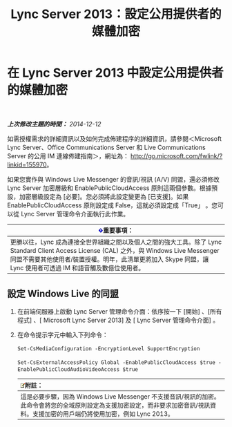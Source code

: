 ﻿---
title: Lync Server 2013：設定公用提供者的媒體加密
TOCTitle: 設定公用提供者的媒體加密
ms:assetid: a95814cf-c5a9-4652-8ffc-c469a2653153
ms:mtpsurl: https://technet.microsoft.com/zh-tw/library/JJ205149(v=OCS.15)
ms:contentKeyID: 49291940
ms.date: 08/10/2015
mtps_version: v=OCS.15
ms.translationtype: HT
---

# 在 Lync Server 2013 中設定公用提供者的媒體加密

 

_**上次修改主題的時間：** 2014-12-12_

如需授權需求的詳細資訊以及如何完成佈建程序的詳細資訊，請參閱＜Microsoft Lync Server、Office Communications Server 和 Live Communications Server 的公用 IM 連線佈建指南＞，網址為： <http://go.microsoft.com/fwlink/?linkid=155970>。

如果您實作與 Windows Live Messenger 的音訊/視訊 (A/V) 同盟，還必須修改 Lync Server 加密層級和 EnablePublicCloudAccess 原則這兩個參數。根據預設，加密層級設定為 \[必要\]。您必須將此設定變更為 \[已支援\]。如果 EnablePublicCloudAccess 原則設定成 False，這就必須設定成「True」 。您可以從 Lync Server 管理命令介面執行此作業。

<table>
<thead>
<tr class="header">
<th><img src="images/Gg412908.important(OCS.15).gif" title="important" alt="important" />重要事項：</th>
</tr>
</thead>
<tbody>
<tr class="odd">
<td>更勝以往，Lync 成為連接全世界組織之間以及個人之間的強大工具。除了 Lync Standard Client Access License (CAL) 之外，與 Windows Live Messenger 同盟不需要其他使用者/裝置授權。明年，此清單更將加入 Skype 同盟，讓 Lync 使用者可透過 IM 和語音觸及數億位使用者。</td>
</tr>
</tbody>
</table>


## 設定 Windows Live 的同盟

1.  在前端伺服器上啟動 Lync Server 管理命令介面：依序按一下 \[開始\] 、\[所有程式\] 、\[ Microsoft Lync Server 2013\] 及 \[ Lync Server 管理命令介面\] 。

2.  在命令提示字元中輸入下列命令：
    
        Set-CsMediaConfiguration -EncryptionLevel SupportEncryption
    
        Set-CsExternalAccessPolicy Global -EnablePublicCloudAccess $true -EnablePublicCloudAudioVideoAccess $true
    
    <table>
    <thead>
    <tr class="header">
    <th><img src="images/Gg398811.note(OCS.15).gif" title="note" alt="note" />附註：</th>
    </tr>
    </thead>
    <tbody>
    <tr class="odd">
    <td>這是必要步驟，因為 Windows Live Messenger 不支援音訊/視訊的加密。此命令會將您的全域原則設定為支援加密設定，而非要求加密音訊/視訊資料。支援加密的用戶端仍將使用加密，例如 Lync 2013。</td>
    </tr>
    </tbody>
    </table>


